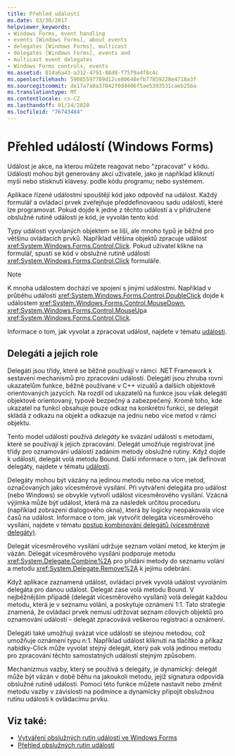 ```yaml
---
title: Přehled událostí
ms.date: 03/30/2017
helpviewer_keywords:
- Windows Forms, event handling
- events [Windows Forms], about events
- delegates [Windows Forms], multicast
- delegates [Windows Forms], events and
- multicast event delegates
- Windows Forms controls, events
ms.assetid: 814a6a43-a312-4791-88d8-f75f9a4f8c4c
ms.openlocfilehash: 59085597789d12ce80648efb77859228e4718a3f
ms.sourcegitcommit: de17a7a0a37042f0d4406f5ae5393531caeb25ba
ms.translationtype: MT
ms.contentlocale: cs-CZ
ms.lasthandoff: 01/24/2020
ms.locfileid: "76743484"
---
```

# <a name="events-overview-windows-forms"></a>Přehled událostí (Windows Forms)
Událost je akce, na kterou můžete reagovat nebo "zpracovat" v kódu. Události mohou být generovány akcí uživatele, jako je například kliknutí myší nebo stisknutí klávesy. podle kódu programu; nebo systémem.

 Aplikace řízené událostmi spouštějí kód jako odpověď na událost. Každý formulář a ovládací prvek zveřejňuje předdefinovanou sadu událostí, které lze programovat. Pokud dojde k jedné z těchto událostí a v přidružené obslužné rutině události je kód, je vyvolán tento kód.

 Typy událostí vyvolaných objektem se liší, ale mnoho typů je běžné pro většinu ovládacích prvků. Například většina objektů zpracuje událost <xref:System.Windows.Forms.Control.Click>. Pokud uživatel klikne na formulář, spustí se kód v obslužné rutině události <xref:System.Windows.Forms.Control.Click> formuláře.

> [!NOTE]
> K mnoha událostem dochází ve spojení s jinými událostmi. Například v průběhu události <xref:System.Windows.Forms.Control.DoubleClick> dojde k událostem <xref:System.Windows.Forms.Control.MouseDown>, <xref:System.Windows.Forms.Control.MouseUp>a <xref:System.Windows.Forms.Control.Click>.

 Informace o tom, jak vyvolat a zpracovat událost, najdete v tématu [události](../../standard/events/index.md).

## <a name="delegates-and-their-role"></a>Delegáti a jejich role
 Delegáti jsou třídy, které se běžně používají v rámci .NET Framework k sestavení mechanismů pro zpracování událostí. Delegáti jsou zhruba rovni ukazatelům funkce, běžně používané v C++ vizuálů a dalších objektově orientovaných jazycích. Na rozdíl od ukazatelů na funkce jsou však delegáti objektově orientovaný, typově bezpečný a zabezpečený. Kromě toho, kde ukazatel na funkci obsahuje pouze odkaz na konkrétní funkci, se delegát skládá z odkazu na objekt a odkazuje na jednu nebo více metod v rámci objektu.

 Tento model událostí používá *delegáty* ke svázání událostí s metodami, které se používají k jejich zpracování. Delegát umožňuje registrovat jiné třídy pro oznamování událostí zadáním metody obslužné rutiny. Když dojde k události, delegát volá metodu Bound. Další informace o tom, jak definovat delegáty, najdete v tématu [události](../../standard/events/index.md).

Delegáty mohou být vázány na jedinou metodu nebo na více metod, označovaných jako vícesměrové vysílání. Při vytváření delegáta pro událost (nebo Windows) se obvykle vytvoří událost vícesměrového vysílání. Vzácná výjimka může být událost, která má za následek určitou proceduru (například zobrazení dialogového okna), která by logicky neopakovala více časů na událost. Informace o tom, jak vytvořit delegáta vícesměrového vysílání, najdete v tématu [postup kombinování delegátů (vícesměrové delegáty)](../../csharp/programming-guide/delegates/how-to-combine-delegates-multicast-delegates.md).

 Delegát vícesměrového vysílání udržuje seznam volání metod, ke kterým je vázán. Delegát vícesměrového vysílání podporuje metodu <xref:System.Delegate.Combine%2A> pro přidání metody do seznamu volání a metodu <xref:System.Delegate.Remove%2A> k jejímu odebrání.

 Když aplikace zaznamená událost, ovládací prvek vyvolá událost vyvoláním delegáta pro danou událost. Delegát zase volá metodu Bound. V nejběžnějším případě (delegát vícesměrového vysílání) volá delegát každou metodu, která je v seznamu volání, a poskytuje oznámení 1:1. Tato strategie znamená, že ovládací prvek nemusí udržovat seznam cílových objektů pro oznamování událostí – delegát zpracovává veškerou registraci a oznámení.

 Delegáti také umožňují svázat více událostí se stejnou metodou, což umožňuje oznámení typu n:1. Například událost kliknutí na tlačítko a příkaz nabídky-Click může vyvolat stejný delegát, který pak volá jedinou metodu pro zpracování těchto samostatných událostí stejným způsobem.

 Mechanizmus vazby, který se používá s delegáty, je dynamický: delegát může být vázán v době běhu na jakoukoli metodu, jejíž signatura odpovídá obslužné rutině události. Pomocí této funkce můžete nastavit nebo změnit metodu vazby v závislosti na podmínce a dynamicky připojit obslužnou rutinu události k ovládacímu prvku.

## <a name="see-also"></a>Viz také:

- [Vytváření obslužných rutin událostí ve Windows Forms](creating-event-handlers-in-windows-forms.md)
- [Přehled obslužných rutin událostí](event-handlers-overview-windows-forms.md)
